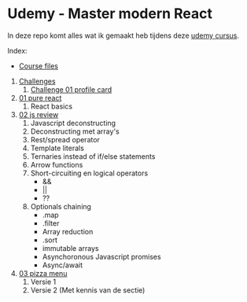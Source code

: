 <br></br>

# Udemy - Master modern React

In deze repo komt alles wat ik gemaakt heb tijdens deze [udemy cursus](https://www.udemy.com/course/the-ultimate-react-course/).

Index:

- [Course files](https://github.com/jonasschmedtmann/ultimate-react-course)

1. [Challenges](./Challenges/)
   1. [Challenge 01 profile card](./Challenges/challenge-01-profilecard/)
2. [01 pure react](./01-pure-react/)
   1. React basics
3. [02 js review](./02-js-review/)
   1. Javascript deconstructing
   2. Deconstructing met array's
   3. Rest/spread operator
   4. Template literals
   5. Ternaries instead of if/else statements
   6. Arrow functions
   7. Short-circuiting en logical operators
      - &&
      - ||
      - ??
   8. Optionals chaining
      - .map
      - .filter
      - Array reduction
      - .sort
      - immutable arrays
      - Asynchoronous Javascript promises
      - Async/await
4. [03 pizza menu](./03-pizza-menu/)
   1. Versie 1
   2. Versie 2 (Met kennis van de sectie)